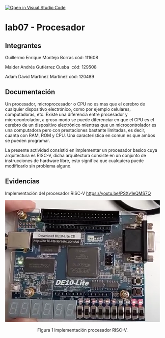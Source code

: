 [![Open in Visual Studio Code](https://classroom.github.com/assets/open-in-vscode-2e0aaae1b6195c2367325f4f02e2d04e9abb55f0b24a779b69b11b9e10269abc.svg)](https://classroom.github.com/online_ide?assignment_repo_id=19657932&assignment_repo_type=AssignmentRepo)
# lab07 - Procesador

## Integrantes
Guillermo Enrique Montejo Borras cód: 111608

Maider Andrés Gutiérrez Cusba  cód: 129508

Adam David Martinez Martinez cód: 120489

## Documentación
Un procesador, microprocesador o CPU no es mas que el cerebro de cualquier dispositivo electrónico, como por ejemplo celulares, computadoras, etc. Existe una diferencia entre procesador y microcontrolador, a groso modo se puede diferenciar en que el CPU es el cerebro de un dispositivo electrónico mientras que un microcontrolador es una computadora pero con prestaciones bastante limitadas, es decir, cuanta con RAM, ROM y CPU. Una caracteristica en comun es que ambos se pueden programar.


La presente actividad consistió en implementar un procesador basico cuya arquitectura es RISC-V, dicha arquitectura consiste en un conjunto de instrucciones de hardware libre, esto significa que cualquiera puede modificarlo sin problema alguno.

## Evidencias
Implementación del procesador RISC-V https://youtu.be/PSXv1eQMS7Q

<p align="center">
 <img src="fpga.PNG" alt="alt text" width=600 >
</p>
<p align="center">
 Figura 1 Implementación procesador RISC-V.
</p>